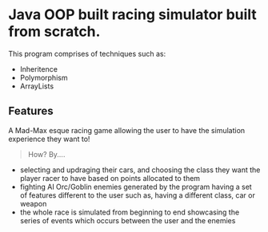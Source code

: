 

# Java OOP built racing simulator built from scratch.
This program comprises of techniques such as:

- Inheritence
- Polymorphism
- ArrayLists

## Features

A Mad-Max esque racing game allowing the user to have the simulation experience they want to!
>How? 
By....
- selecting and updraging their cars, and choosing the class they want the player racer to have based on points allocated to them
- fighting AI Orc/Goblin enemies generated by the program having a set of features different to the user such as, having a different class, car or weapon
- the whole race is simulated from beginning to end showcasing the series of events which occurs between the user and the enemies
